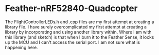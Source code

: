 # Feather-nRF52840-Quadcopter

The FlightControllerLEDs.h and .cpp files are my first attempt at creating a library file.  I have surely overcomplicated my first attempt at creating a library by incorporating and using another library within.  Where I am with this library (and sketch) is that when I burn it to the Feather Sense, it locks up the MCU and I can't access the serial port.  I am not sure what is happening here.
 
